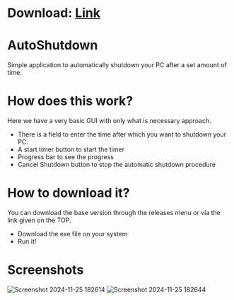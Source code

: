 # Download: [Link](https://github.com/Rmodgil120/AutoShutdown/releases/)

# AutoShutdown
Simple application to automatically shutdown your PC after a set amount of time.

# How does this work?
Here we have a very basic GUI with only what is necessary approach. 
  - There is a field to enter the time after which you want to shutdown your PC. 
  - A start timer button to start the timer
  - Progress bar to see the progress
  - Cancel Shutdown button to stop the automatic shutdown procedure

# How to download it?
You can download the base version through the releases menu or via the link given on the TOP. 
  - Download the exe file on your system
  - Run it!
# Screenshots

![Screenshot 2024-11-25 182614](https://github.com/user-attachments/assets/a278abb6-5f04-401d-9a68-0706ca8a4826) ![Screenshot 2024-11-25 182644](https://github.com/user-attachments/assets/1bb12262-443a-4459-905e-3e5cfb6421d0)

